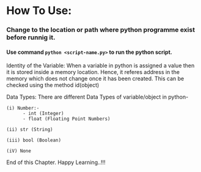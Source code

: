 # How To Use:

### Change to the location or path where python programme exist before runnig it. 

#### Use command `python <script-name.py>` to run the python script. 

Identity of the Variable: When a variable in python is assigned a value then it is stored inside a memory location. Hence, it referes address in the memory which does not change once it has been created. This can be checked using the method id(object)



Data Types: There are different Data Types of variable/object in python-
```
(i) Number:-
      - int (Integer)
      - float (Floating Point Numbers)

(ii) str (String)

(iii) bool (Boolean)

(iV) None 
```

End of this Chapter. Happy Learning..!!!
